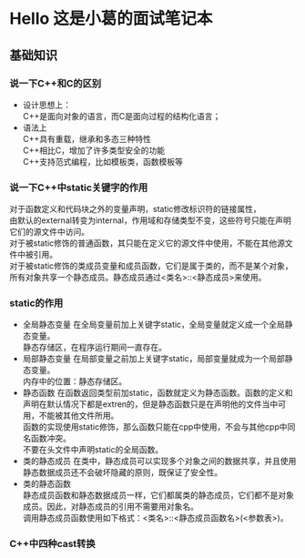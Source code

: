# Hello 这是小葛的面试笔记本

## 基础知识

### 说一下C++和C的区别

+ 设计思想上：  
  C++是面向对象的语言，而C是面向过程的结构化语言；
+ 语法上  
  C++具有重载，继承和多态三种特性  
  C++相比C，增加了许多类型安全的功能  
  C++支持范式编程，比如模板类，函数模板等

### 说一下C++中static关键字的作用

对于函数定义和代码块之外的变量声明，static修改标识符的链接属性，  
由默认的external转变为internal，作用域和存储类型不变，这些符号只能在声明它们的源文件中访问。  
对于被static修饰的普通函数，其只能在定义它的源文件中使用，不能在其他源文件中被引用。  
对于被static修饰的类成员变量和成员函数，它们是属于类的，而不是某个对象，所有对象共享一个静态成员。静态成员通过<类名>::<静态成员>来使用。

### static的作用

+ 全局静态变量
  在全局变量前加上关键字static，全局变量就定义成一个全局静态变量。  
  静态存储区，在程序运行期间一直存在。  
+ 局部静态变量
  在局部变量之前加上关键字static，局部变量就成为一个局部静态变量。  
  内存中的位置：静态存储区。  
+ 静态函数
  在函数返回类型前加static，函数就定义为静态函数。函数的定义和声明在默认情况下都是extren的，但是静态函数只是在声明他的文件当中可用，不能被其他文件所用。  
  函数的实现使用static修饰，那么函数只能在cpp中使用，不会与其他cpp中同名函数冲突。  
  不要在头文件中声明static的全局函数。
+ 类的静态成员
  在类中，静态成员可以实现多个对象之间的数据共享，并且使用静态数据成员还不会破坏隐藏的原则，既保证了安全性。  
+ 类的静态函数  
  静态成员函数和静态数据成员一样，它们都属类的静态成员，它们都不是对象成员。因此，对静态成员的引用不需要用对象名。  
  调用静态成员函数使用如下格式：<类名>::<静态成员函数名>(<参数表>)。  

### C++中四种cast转换  


